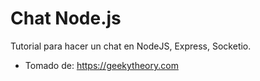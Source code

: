 # Chat Node.js

Tutorial para hacer un chat en NodeJS, Express, Socketio.
- Tomado de: https://geekytheory.com
